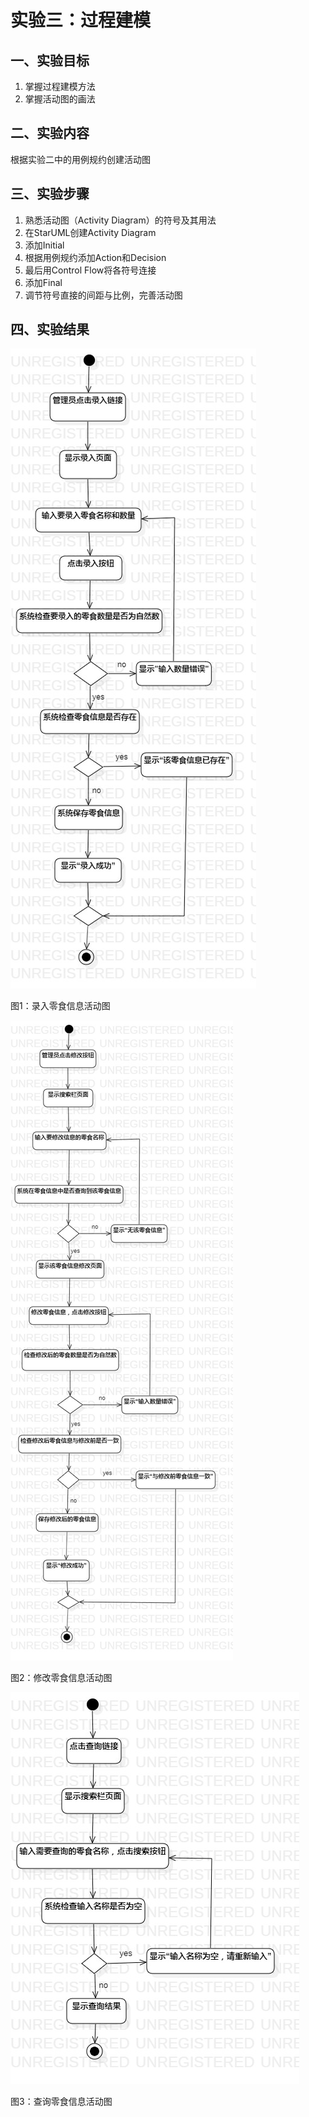 # 实验三：过程建模

## 一、实验目标

1. 掌握过程建模方法
2. 掌握活动图的画法

## 二、实验内容

根据实验二中的用例规约创建活动图

## 三、实验步骤

1. 熟悉活动图（Activity Diagram）的符号及其用法
2. 在StarUML创建Activity Diagram
3. 添加Initial
4. 根据用例规约添加Action和Decision
5. 最后用Control Flow将各符号连接
6. 添加Final
7. 调节符号直接的间距与比例，完善活动图

## 四、实验结果

![录入零食信息](./model3_1.jpg)

图1：录入零食信息活动图

![修改零食信息](./model3_2.jpg)

图2：修改零食信息活动图

![查询零食信息](./model3_3.jpg)

图3：查询零食信息活动图
